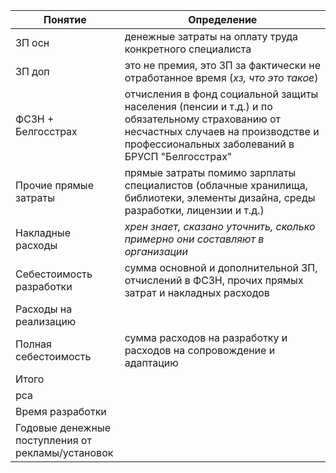
| Понятие                                           | Определение                                                                                                                                                                             |
| ------------------------------------------------- | --------------------------------------------------------------------------------------------------------------------------------------------------------------------------------------- |
| ЗП осн                                            | денежные затраты на оплату труда конкретного специалиста                                                                                                                                |
| ЗП доп                                            | это не премия, это ЗП за фактически не отработанное время (*хз, что это такое*)                                                                                                         |
| ФСЗН + Белгосстрах                                | отчисления в фонд социальной защиты населения (пенсии и т.д.) и по обязательному страхованию от несчастных случаев на производстве и профессиональных заболеваний в БРУСП "Белгосстрах" |
| Прочие прямые затраты                             | прямые затраты помимо зарплаты специалистов (облачные хранилища, библиотеки, элементы дизайна, среды разработки, лицензии и т.д.)                                                       |
| Накладные расходы                                 | *хрен знает, сказано уточнить, сколько примерно они составляют в организации*                                                                                                           |
| Себестоимость разработки                          | сумма основной и дополнительной ЗП, отчислений в ФСЗН, прочих прямых затрат и накладных расходов                                                                                        |
| Расходы на реализацию                             |                                                                                                                                                                                         |
| Полная себестоимость                              | сумма расходов на разработку и расходов на сопровождение и адаптацию                                                                                                                    |
| Итого                                             |                                                                                                                                                                                         |
| рса                                               |                                                                                                                                                                                         |
| Время разработки                                  |                                                                                                                                                                                         |
| Годовые денежные поступления от рекламы/установок |                                                                                                                                                                                         |
